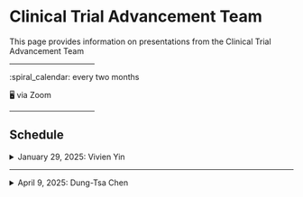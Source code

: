 # Clinical Trial Advancement Team

This page provides information on presentations from the Clinical Trial Advancement Team 

<hr width="30%">
:spiral_calendar: every two months

:desktop_computer: via Zoom

<hr width="30%">

## Schedule

<details>
  <summary>January 29, 2025: Vivien Yin</summary><br>
  
**Impact of the Timing of Complete Remission and Allogeneic Transplantation on Estimates of Event-free Survival in Previously Untreated Acute Myeloid Leukemia (AML)**

:memo: [slides](meetings/2025-01-29_event-free-survival/ASH%20AML%20endpoint_CT%20seminar_01292025.pdf)

:arrow_forward: [play recording](https://moffitt.hosted.panopto.com/Panopto/Pages/Viewer.aspx?id=72f719e4-5bc0-495d-b686-b274013dd5c4)

:pushpin: [notes from the talk](meetings/2025-01-29_event-free-survival/notes.md)

<br>
:page_facing_up: Resources shared during/after the talk

- [Restricted Mean Survival Time: An Obligatory End Point for Time-to-Event Analysis in Cancer Trials?](meetings/2025-01-29_event-free-survival/A'Hern-2016-Restricted%20mean%20survival%20time.pdf)
- [Analyzing Restricted Mean Survival Time Using SAS/STAT](meetings/2025-01-29_event-free-survival/Analyzing%20estricted%20mean%20survival%20time%20using%20SAS_STAT.pdf)
- [The Price of Kaplan–Meier](meetings/2025-01-29_event-free-survival/Meier-etal-2004-The%20Price%20of%20Kaplan-Meier.pdf)
- [What Price Kaplan-Meier?](meetings/2025-01-29_event-free-survival/Miller-1983-What%20Price%20Kaplan-Meier%201983.pdf)
- [Log-Rank Test vs MaxCombo and Difference in Restricted Mean Survival Time Tests for Comparing Survival Under Nonproportional Hazards in Immuno-oncology Trials A Systematic Review and Meta-analysis](meetings/2025-01-29_event-free-survival/Mukhopadhyay-2022-Log-rank%20test%20vs%20MaxCombo%20and%20difference%20in%20restricted%20mean%20survival%20time%20tests.pdf)
- [Interpretability of Cancer Clinical Trial Results Using Restricted Mean Survival Time as an Alternative to the Hazard Ratio](meetings/2025-01-29_event-free-survival/Pak-etal-2017-Interpretability%20of%20cancer%20clinical%20trial%20results%20using%20restricted%20mean%20survival%20time.pdf)
- [Restricted mean survival time: an alternative to the hazard ratio for the design and analysis of randomized trials with a time-to-event outcome](meetings/2025-01-29_event-free-survival/Royston-Parmar-2013-Restricted%20mean%20survival%20time.pdf)
- [The use of restricted mean survival time to estimate the treatment effect in randomized clinical trials when the proportional hazards assumption is in doubt](meetings/2025-01-29_event-free-survival/Royston-Parmar-2011-The%20use%20of%20restricted%20mean%20survival%20time.pdf)
- [On the empirical choice of the time window for restricted mean survival time](meetings/2025-01-29_event-free-survival/Tian-etal-2020-On%20the%20empirical%20choice%20of%20the%20time%20window%20for%20restricted%20mean%20survival%20time.pdf)
- [Correlation of Milestone Restricted Mean Survival Time Ratio With Overall Survival Hazard Ratio in Randomized Clinical Trials of Immune Checkpoint Inhibitors](meetings/2025-01-29_event-free-survival/Wang-etal-2019-Correlation%20of%20Milestone%20Restricted%20Mean%20Survival%20Time%20Ratio%20to%20Overall%20Survival.pdf)
- [On the Restricted Mean Survival Time Curve in Survival Analysis](meetings/2025-01-29_event-free-survival/Zhao-etal-2016-On%20the%20restricted%20mean%20survival%20time%20curve%20in%20survival%20analysis.pdf)
- [On the Restricted Mean Survival Time Curve Survival Analysis](meetings/2025-01-29_event-free-survival/Zhao-etal-2020-On%20the%20Restricted%20Mean%20Survival%20Time%20Curve%20Survival%20Analysis.pdf)

</details>
<hr>

<details>
  <summary>April 9, 2025: Dung-Tsa Chen</summary><br/>

**Adverse Events**

</details>
